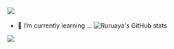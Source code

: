 ![](https://komarev.com/ghpvc/?username=Cedrus-P&label=PROFILE+VIEWS)
---
- 🌱 I’m currently learning ...
![Ruruaya's GitHub stats](https://github-readme-stats.vercel.app/api?username=Cedrus-P&show_icons=true&theme=radical)

<img src = "https://github-readme-stats.vercel.app/api/top-langs/?username=2cracer2&hide=html,css&theme=yeblu&layout=compact&count_private=true&langs_count=8">
